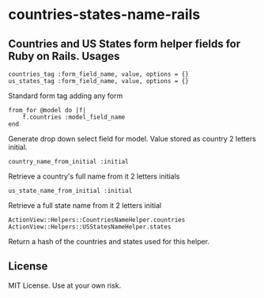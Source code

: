 countries-states-name-rails
===========================

Countries and US States form helper fields for Ruby on Rails.
Usages
------
	countries_tag :form_field_name, value, options = {}
	us_states_tag :form_field_name, value, options = {}

Standard form tag adding any form

	from_for @model do |f|
		f.countries :model_field_name
	end

Generate drop down select field for model.  Value stored as country 2 letters initial.

	country_name_from_initial :initial

Retrieve a country's full name from it 2 letters initials

	us_state_name_from_initial :initial

Retrieve a full state name from it 2 letters initial

	ActionView::Helpers::CountriesNameHelper.countries
	ActionView::Helpers::USStatesNameHelper.states

Return a hash of the countries and states used for this helper.

License
-------
MIT License.  Use at your own risk.